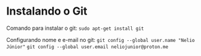 # Instalando o Git
Comando para instalar o git:
`sudo apt-get install git`

Configurando nome e e-mail no git:
`git config --global user.name "Nelio Júnior"`
`git config --global user.email neliojunior@proton.me`